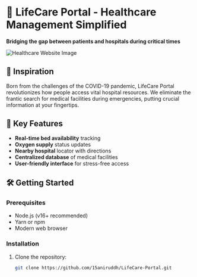 # 🏥 LifeCare Portal - Healthcare Management Simplified

**Bridging the gap between patients and hospitals during critical times**  

![Healthcare Website Image](https://portfolio-15aniruddh.vercel.app/static/media/LifeCare-Portal.5a1ffc4aaae21f99e86d.png)

## 🌟 Inspiration
Born from the challenges of the COVID-19 pandemic, LifeCare Portal revolutionizes how people access vital hospital resources. We eliminate the frantic search for medical facilities during emergencies, putting crucial information at your fingertips.

## 🚀 Key Features
- **Real-time bed availability** tracking
- **Oxygen supply** status updates
- **Nearby hospital** locator with directions
- **Centralized database** of medical facilities
- **User-friendly interface** for stress-free access

## 🛠️ Getting Started

### Prerequisites
- Node.js (v16+ recommended)
- Yarn or npm
- Modern web browser

### Installation
1. Clone the repository:
   ```bash
   git clone https://github.com/15aniruddh/LifeCare-Portal.git